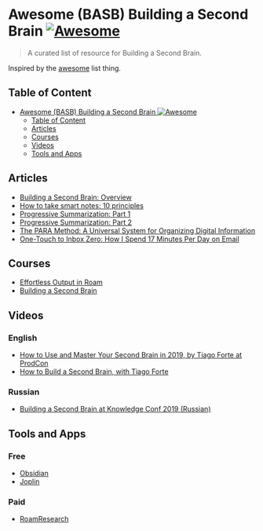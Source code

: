 # Awesome (BASB) Building a Second Brain [![Awesome](https://cdn.rawgit.com/sindresorhus/awesome/d7305f38d29fed78fa85652e3a63e154dd8e8829/media/badge.svg)](https://github.com/sindresorhus/awesome)
> A curated list of resource for Building a Second Brain.

Inspired by the [awesome](https://github.com/sindresorhus/awesome) list thing.

## Table of Content

- [Awesome (BASB) Building a Second Brain ![Awesome](https://github.com/sindresorhus/awesome)](#awesome-basb-building-a-second-brain-)
  - [Table of Content](#table-of-content)
  - [Articles](#articles)
  - [Courses](#courses)
  - [Videos](#videos)
  - [Tools and Apps](#tools-and-apps)

## Articles

- [Building a Second Brain: Overview](https://praxis.fortelabs.co/basboverview/)
- [How to take smart notes: 10 principles](https://fortelabs.co/blog/how-to-take-smart-notes/)
- [Progressive Summarization: Part 1](https://fortelabs.co/blog/progressive-summarization-a-practical-technique-for-designing-discoverable-notes)
- [Progressive Summarization: Part 2](https://fortelabs.co/blog/progressive-summarization-ii-examples-and-metaphors)
- [The PARA Method: A Universal System for Organizing Digital Information](https://fortelabs.co/blog/para/)
- [One-Touch to Inbox Zero: How I Spend 17 Minutes Per Day on Email](https://fortelabs.co/blog/one-touch-to-inbox-zero)

## Courses

- [Effortless Output in Roam](https://www.effortlessoutput.com/)
- [Building a Second Brain](https://www.buildingasecondbrain.com/)


## Videos

### English
- [How to Use and Master Your Second Brain in 2019, by Tiago Forte at ProdCon](https://fortelabs.co/blog/how-to-use-and-master-your-second-brain-in-2019-by-tiago-forte-at-prodcon/)
- [How to Build a Second Brain, with Tiago Forte](https://fortelabs.co/blog/how-to-build-a-second-brain/)

### Russian
- [Building a Second Brain at Knowledge Conf 2019 (Russian)](https://fortelabs.co/blog/building-a-second-brain-at-knowledge-conf-2019/)

## Tools and Apps

### Free
- [Obsidian](https://obsidian.md)
- [Joplin](https://joplinapp.org)

### Paid
- [RoamResearch](https://roamresearch.com)